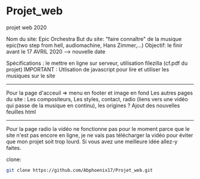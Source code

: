 # Projet_web
 projet web 2020
  
  Nom du site: Epic Orchestra 
  But du site: "faire connaître" de la musique epic(two step from hell, audiomachine, Hans Zimmer,...) 
  Objectif: le finir avant le 17 AVRIL 2020 --> nouvelle date 
  
  Spécifications : le mettre en ligne sur serveur, utilisation filezilla (cf.pdf du projet)
                IMPORTANT : Utlisation de javascript pour lire et utiliser les musiques sur le site


_______________________________________________________________________________________________________

Pour la page d'acceuil => menu en footer et image en fond 
Les autres pages du site : Les compositeurs, Les styles, contact, radio (liens vers une vidéo qui passe de la musique en continu), les origines ?
Ajout des nouvelles feuilles html

_______________________________________________________________________________________________________

Pour la page radio la vidéo ne fonctionne pas pour le moment parce que le site n'est pas encore en ligne, je ne vais pas télécharger 
la vidéo pour éviter que mon projet soit trop lourd. Si vous avez une meilleure idée allez-y faites.

clone: 
```bash
git clone https://github.com/Abphoenix17/Projet_web.git
```
